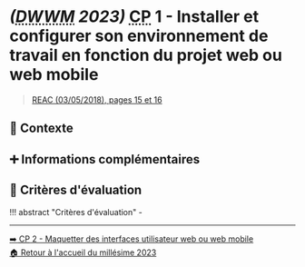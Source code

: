 # _(<abbr title="Développeur Web et Web Mobile">DWWM</abbr> 2023)_ <abbr title="Compétence Professionnelle">CP</abbr> 1 - Installer et configurer son environnement de travail en fonction du projet web ou web mobile
> [REAC (03/05/2018), pages 15 et 16](https://www.banque.di.afpa.fr/EspaceEmployeursCandidatsActeurs/EGPResultat.aspx?ct=01280m04&type=t)

## 🚀 Contexte

## ➕ Informations complémentaires

## 📝 Critères d'évaluation
!!! abstract "Critères d'évaluation"
    - 

---

[➡️ <abbr title="Compétence Professionnelle">CP</abbr> 2 - Maquetter des interfaces utilisateur web ou web mobile](cp-2-maquetter-des-interfaces-utilisateur-web-ou-web-mobile.md)  
[🏠 Retour à l'accueil du millésime 2023](index.md)
